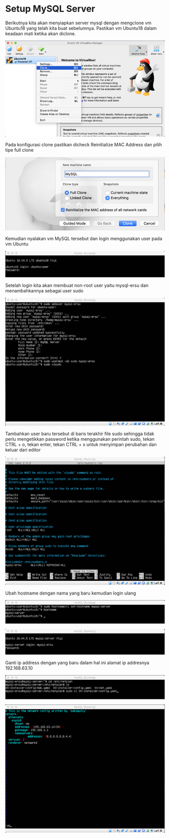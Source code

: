 # Setup MySQL Server

Berikutnya kita akan menyiapkan server mysql dengan mengclone vm Ubuntu18 yang telah kita buat sebelumnya. Pastikan vm Ubuntu18 dalam keadaan mati ketika akan diclone.

![Clone-VM](https://github.com/renosuprastiyo/Batista/blob/master/resources/2_1_clone.png)

Pada konfigurasi clone pastikan dicheck Reinitialize MAC Address dan pilih tipe full clone

![Config-Clone](https://github.com/renosuprastiyo/Batista/blob/master/resources/2_2_config_clone.png)

Kemudian nyalakan vm MySQL tersebut dan login menggunakan user pada vm Ubuntu

![Login-VM](https://github.com/renosuprastiyo/Batista/blob/master/resources/2_3_login.png)

Setelah login kita akan membuat non-root user yaitu mysql-ersu dan menambahkannya sebagai user sudo

![Add-Newuser](https://github.com/renosuprastiyo/Batista/blob/master/resources/2_4_adduser.png)

Tambahkan user baru tersebut di baris terakhir file sudo sehingga tidak perlu mengetikkan password ketika menggunakan perintah sudo, tekan CTRL + o, tekan enter, tekan CTRL + x untuk menyimpan perubahan dan keluar dari editor

![Visudo](https://github.com/renosuprastiyo/Batista/blob/master/resources/2_5_visudo.png)

Ubah hostname dengan nama yang baru kemudian login ulang

![Set-Hostname](https://github.com/renosuprastiyo/Batista/blob/master/resources/2_6_sethostname.png)

![Relogin](https://github.com/renosuprastiyo/Batista/blob/master/resources/2_7_relogin.png)

Ganti ip address dengan yang baru dalam hal ini alamat ip addresnya 192.168.63.10

![Set-IP](https://github.com/renosuprastiyo/Batista/blob/master/resources/2_8_setipaddress.png)

![Set-IP-2](https://github.com/renosuprastiyo/Batista/blob/master/resources/2_8_setipaddress_2.png)
